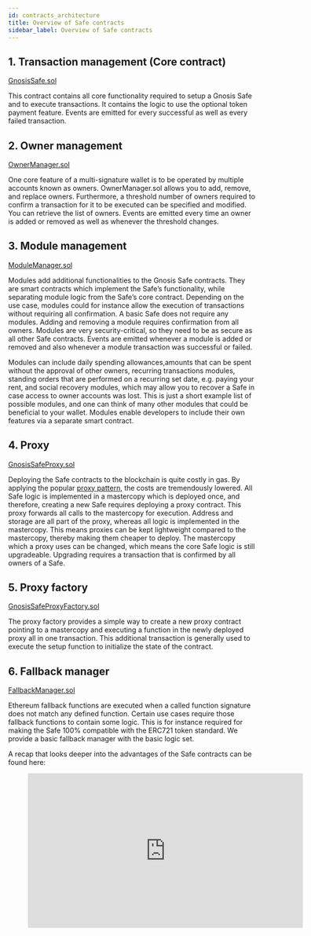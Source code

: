 ```yaml
---
id: contracts_architecture
title: Overview of Safe contracts
sidebar_label: Overview of Safe contracts
---
```


## 1. Transaction management (Core contract)
[GnosisSafe.sol](https://github.com/gnosis/safe-contracts/blob/development/contracts/GnosisSafe.sol) 

This contract contains all core functionality required to setup a Gnosis Safe and to execute transactions. It contains the logic to use the optional token payment feature. Events are emitted for every successful as well as every failed transaction.


## 2. Owner management
[OwnerManager.sol](https://github.com/gnosis/safe-contracts/blob/development/contracts/base/OwnerManager.sol)

One core feature of a multi-signature wallet is to be operated by multiple accounts known as owners. OwnerManager.sol allows you to add, remove, and replace owners. Furthermore, a threshold number of owners required to confirm a transaction for it to be executed can be specified and modified. You can retrieve the list of owners. Events are emitted every time an owner is added or removed as well as whenever the threshold changes.


## 3. Module management
[ModuleManager.sol](https://github.com/gnosis/safe-contracts/blob/development/contracts/base/ModuleManager.sol)

Modules add additional functionalities to the Gnosis Safe contracts. They are smart contracts which implement the Safe’s functionality, while separating module logic from the Safe’s core contract. Depending on the use case, modules could for instance allow the execution of transactions without requiring all confirmation. A basic Safe does not require any modules. Adding and removing a module requires confirmation from all owners. Modules are very security-critical, so they need to be as secure as all other Safe contracts. Events are emitted whenever a module is added or removed and also whenever a module transaction was successful or failed. 

Modules can include daily spending allowances,amounts that can be spent without the approval of other owners, recurring transactions modules, standing orders that are performed on a recurring set date, e.g. paying your rent, and social recovery modules, which may allow you to recover a Safe in case access to owner accounts was lost. This is just a short example list of possible modules, and one can think of many other modules that could be beneficial to your wallet. Modules enable developers to include their own features via a separate smart contract. 


## 4. Proxy 
[GnosisSafeProxy.sol](https://github.com/gnosis/safe-contracts/blob/development/contracts/proxies/GnosisSafeProxy.sol) 

Deploying the Safe contracts to the blockchain is quite costly in gas. By applying the popular [proxy pattern](https://blog.openzeppelin.com/proxy-patterns/), the costs are tremendously lowered. All Safe logic is implemented in a mastercopy which is deployed once, and therefore, creating a new Safe requires deploying a proxy contract. This proxy forwards all calls to the mastercopy for execution. Address and storage are all part of the proxy, whereas all logic is implemented in the mastercopy. This means proxies can be kept lightweight compared to the mastercopy, thereby making them cheaper to deploy. 
The mastercopy which a proxy uses can be changed, which means the core Safe logic is still upgradeable. Upgrading requires a transaction that is confirmed by all owners of a Safe. 

## 5. Proxy factory
[GnosisSafeProxyFactory.sol](https://github.com/gnosis/safe-contracts/blob/development/contracts/proxies/GnosisSafeProxyFactory.sol)

The proxy factory provides a simple way to create a new proxy contract pointing to a mastercopy and executing a function in the newly deployed proxy all in one transaction. This additional transaction is generally used to execute the setup function to initialize the state of the contract.


## 6. Fallback manager
[FallbackManager.sol](https://github.com/gnosis/safe-contracts/blob/development/contracts/base/FallbackManager.sol)

Ethereum fallback functions are executed when a called function signature does not match any defined function. Certain use cases require those fallback functions to contain some logic. This is for instance required for making the Safe 100% compatible with the ERC721 token standard. We provide a basic fallback manager with the basic logic set. 


A recap that looks deeper into the advantages of the Safe contracts can be found here: 
<figure class="video_container">
<iframe width="560" height="315" src="https://slideslive.com/38911778/gnosis-safe-make-dealing-with-crypto-a-less-scary-thing" frameborder="0" allow="accelerometer; encrypted-media; gyroscope; picture-in-picture" allowfullscreen></iframe> 
</figure>


